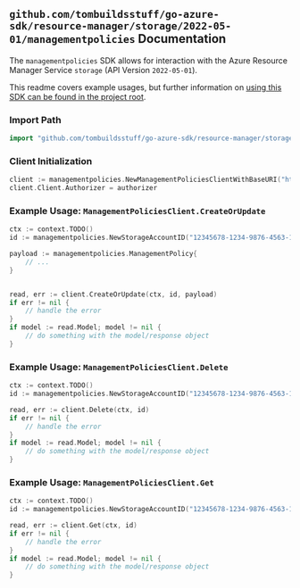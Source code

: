 
## `github.com/tombuildsstuff/go-azure-sdk/resource-manager/storage/2022-05-01/managementpolicies` Documentation

The `managementpolicies` SDK allows for interaction with the Azure Resource Manager Service `storage` (API Version `2022-05-01`).

This readme covers example usages, but further information on [using this SDK can be found in the project root](https://github.com/tombuildsstuff/go-azure-sdk/tree/main/docs).

### Import Path

```go
import "github.com/tombuildsstuff/go-azure-sdk/resource-manager/storage/2022-05-01/managementpolicies"
```


### Client Initialization

```go
client := managementpolicies.NewManagementPoliciesClientWithBaseURI("https://management.azure.com")
client.Client.Authorizer = authorizer
```


### Example Usage: `ManagementPoliciesClient.CreateOrUpdate`

```go
ctx := context.TODO()
id := managementpolicies.NewStorageAccountID("12345678-1234-9876-4563-123456789012", "example-resource-group", "storageAccountValue")

payload := managementpolicies.ManagementPolicy{
	// ...
}


read, err := client.CreateOrUpdate(ctx, id, payload)
if err != nil {
	// handle the error
}
if model := read.Model; model != nil {
	// do something with the model/response object
}
```


### Example Usage: `ManagementPoliciesClient.Delete`

```go
ctx := context.TODO()
id := managementpolicies.NewStorageAccountID("12345678-1234-9876-4563-123456789012", "example-resource-group", "storageAccountValue")

read, err := client.Delete(ctx, id)
if err != nil {
	// handle the error
}
if model := read.Model; model != nil {
	// do something with the model/response object
}
```


### Example Usage: `ManagementPoliciesClient.Get`

```go
ctx := context.TODO()
id := managementpolicies.NewStorageAccountID("12345678-1234-9876-4563-123456789012", "example-resource-group", "storageAccountValue")

read, err := client.Get(ctx, id)
if err != nil {
	// handle the error
}
if model := read.Model; model != nil {
	// do something with the model/response object
}
```

